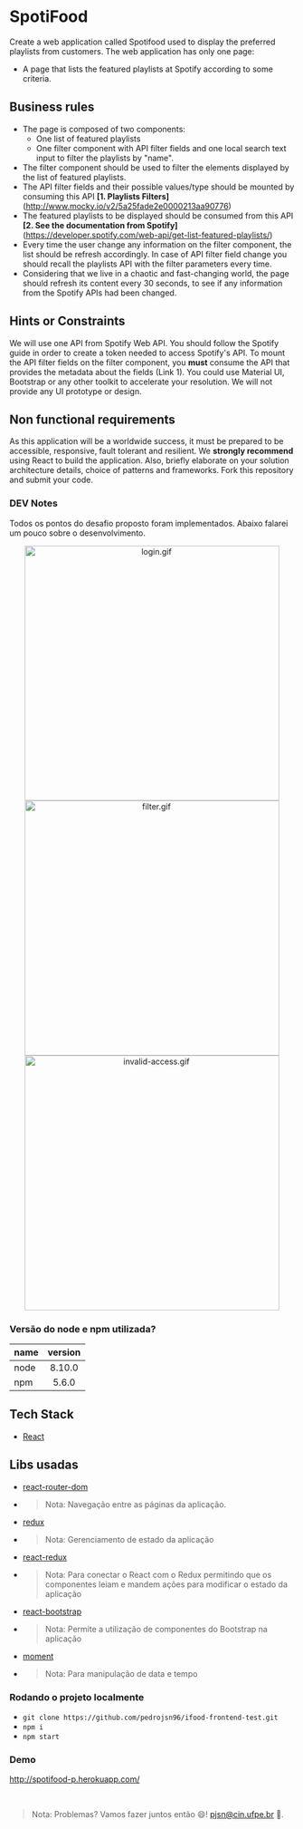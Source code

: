 # SpotiFood

Create a web application called Spotifood used to display the preferred playlists from customers. The web application has only one page:

- A page that lists the featured playlists at Spotify according to some criteria.

## Business rules

- The page is composed of two components:
  - One list of featured playlists
  - One filter component with API filter fields and one local search text input to filter the playlists by "name".
- The filter component should be used to filter the elements displayed by the list of featured playlists.
- The API filter fields and their possible values/type should be mounted by consuming this API **[1. Playlists Filters]** (http://www.mocky.io/v2/5a25fade2e0000213aa90776)
- The featured playlists to be displayed should be consumed from this API **[2. See the documentation from Spotify]** (https://developer.spotify.com/web-api/get-list-featured-playlists/)
- Every time the user change any information on the filter component, the list should be refresh accordingly. In case of API filter field change you should recall the playlists API with the filter parameters every time.
- Considering that we live in a chaotic and fast-changing world, the page should refresh its content every 30 seconds, to see if any information from the Spotify APIs had been changed.

## Hints or Constraints

We will use one API from Spotify Web API. You should follow the Spotify guide in order to create a token needed to access Spotify's API.
To mount the API filter fields on the filter component, you **must** consume the API that provides the metadata about the fields (Link 1).
You could use Material UI, Bootstrap or any other toolkit to accelerate your resolution. We will not provide any UI prototype or design.

## Non functional requirements

As this application will be a worldwide success, it must be prepared to be accessible, responsive, fault tolerant and resilient.
We **strongly recommend** using React to build the application.
Also, briefly elaborate on your solution architecture details, choice of patterns and frameworks.
Fork this repository and submit your code.

### DEV Notes

Todos os pontos do desafio proposto foram implementados.
Abaixo falarei um pouco sobre o desenvolvimento.

<!-- show case/gif section -->
<p align="center">
    <img alt="login.gif" height="450" src="https://media.giphy.com/media/1ZkJudCIp2CFQSQkGa/giphy.gif" />
    <img alt="filter.gif" height="450" src="https://media.giphy.com/media/RJhdOA2Ua8nMqJrOuw/giphy.gif" />
    <img alt="invalid-access.gif" height="450" src="https://media.giphy.com/media/5txxSZL2FSgw8H12xQ/giphy.gif" />
</p>
<!-- show case/gif section END -->

### Versão do node e npm utilizada?

| name | version |
| :--- | :-----: |
| node | 8.10.0  |
| npm  |  5.6.0  |

## Tech Stack

- [React](https://reactjs.org/)

## Libs usadas

- [react-router-dom](https://reacttraining.com/react-router/)
- > Nota: Navegação entre as páginas da aplicação.
- [redux](https://redux.js.org/)
- > Nota: Gerenciamento de estado da aplicação
- [react-redux](https://react-redux.js.org/)
- > Nota: Para conectar o React com o Redux permitindo que os componentes leiam e mandem ações para modificar o estado da aplicação
- [react-bootstrap](https://react-bootstrap.github.io/)
- > Nota: Permite a utilização de componentes do Bootstrap na aplicação
- [moment](https://momentjs.com/)
- > Nota: Para manipulação de data e tempo

### Rodando o projeto localmente

- `git clone https://github.com/pedrojsn96/ifood-frontend-test.git`
- `npm i`
- `npm start`
  <br/>

### Demo

http://spotifood-p.herokuapp.com/

<br/>

> Nota: Problemas? Vamos fazer juntos então 😄! pjsn@cin.ufpe.br 📧.

<br/>

<!-- about me -->
